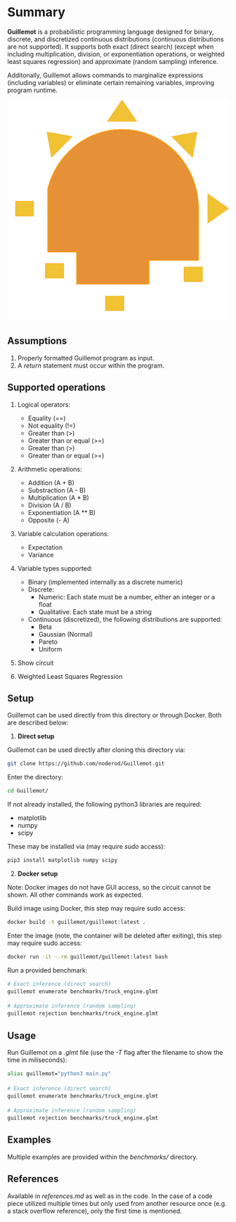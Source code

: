 # Summary
**Guillemot** is a probabilistic programming language designed for binary, discrete, and discretized continuous distributions (continuous distributions are not supported). It supports both exact (direct search) (except when including multiplication, division, or exponentiation operations, or weighted least squares regression) and approximate (random sampling) inference.

Additonally, Guillemot allows commands to marginalize expressions (including variables) or eliminate certain remaining variables, improving program runtime.

![Guillemot logo](images/logo.png?raw=true)


## Assumptions

1. Properly formatted Guillemot program as input.
2. A *return* statement must occur within the program.


## Supported operations

1. Logical operators:
    * Equality (==)
    * Not equality (!=)
    * Greater than (>)
    * Greater than or equal (>=)
    * Greater than (>)
    * Greater than or equal (>=)

2. Arithmetic operations:
    * Addition (A + B)
    * Substraction (A - B)
    * Multiplication (A \* B)
    * Division (A / B)
    * Exponentiation (A \*\* B)
    * Opposite (- A)

3. Variable calculation operations:
    * Expectation
    * Variance

4. Variable types supported:
    * Binary (implemented internally as a discrete numeric)
    * Discrete:
        * Numeric: Each state must be a number, either an integer or a float
        * Qualitative: Each state must be a string
    * Continuous (discretized), the following distributions are supported:
        * Beta
        * Gaussian (Normal)
        * Pareto
        * Uniform

5. Show circuit

6. Weighted Least Squares Regression




## Setup

Guillemot can be used directly from this directory or through Docker. Both are described below:

1. **Direct setup**

Guillemot can be used directly after cloning this directory via:

```bash
git clone https://github.com/noderod/Guillemot.git
```

Enter the directory:

```bash
cd Guillemot/
```

If not already installed, the following python3 libraries are required:
* matplotlib
* numpy
* scipy


These may be installed via (may require *sudo* access):
```bash
pip3 install matplotlib numpy scipy
```


2. **Docker setup**

Note: Docker images do not have GUI access, so the circuit cannot be shown. All other commands work as expected.

Build image using Docker, this step may require sudo access:

```bash
docker build -t guillemot/guillemot:latest .
```

Enter the image (note, the container will be deleted after exiting), this step may require sudo access:
```bash
docker run -it --rm guillemot/guillemot:latest bash
```

Run a provided benchmark:
```bash
# Exact inference (direct search)
guillemot enumerate benchmarks/truck_engine.glmt

# Approximate inference (random sampling)
guillemot rejection benchmarks/truck_engine.glmt
```


## Usage


Run Guillemot on a *.glmt* file (use the *-T* flag after the filename to show the time in miliseconds):
```bash
alias guillemot="python3 main.py"

# Exact inference (direct search)
guillemot enumerate benchmarks/truck_engine.glmt

# Approximate inference (random sampling)
guillemot rejection benchmarks/truck_engine.glmt
```




## Examples
Multiple examples are provided within the *benchmarks/* directory.



## References

Available in *references.md* as well as in the code. In the case of a code piece utilized multiple times but only used from another resource once (e.g. a stack overflow reference), only the first time is mentioned.

